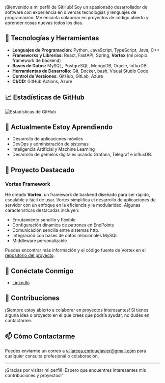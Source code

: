 

¡Bienvenido a mi perfil de GitHub! Soy un apasionado desarrollador de software con experiencia en diversas tecnologías y lenguajes de programación. Me encanta colaborar en proyectos de código abierto y aprender cosas nuevas todos los días.

## 🔧 Tecnologías y Herramientas

- **Lenguajes de Programación:** Python, JavaScript, TypeScript, Java, C++
- **Frameworks y Librerías:** React, FastAPI, Spring, **Vortex** (mi propio framework de backend)
- **Bases de Datos:** MySQL, PostgreSQL, MongoDB, Oracle, InfluxDB
- **Herramientas de Desarrollo:** Git, Docker, bash, Visual Studio Code
- **Control de Versiones:** GitHub, GitLab, Azure
- **CI/CD:** GitHub Actions, Azure

## 📈 Estadísticas de GitHub

![Estadísticas de GitHub](https://github-readme-stats.vercel.app/api?username=enrik-0&show_icons=true&theme=radical)

## 🌱 Actualmente Estoy Aprendiendo

- Desarrollo de aplicaciones móviles
- DevOps y administración de sistemas
- Inteligencia Artificial y Machine Learning
- Desarrollo de gemelos digitales usando Grafana, Telegraf e influxDB.

## 🚀 Proyecto Destacado

### Vortex Framework

He creado **Vortex**, un framework de backend diseñado para ser rápido, escalable y fácil de usar. Vortex simplifica el desarrollo de aplicaciones de servidor con un enfoque en la eficiencia y la modularidad. Algunas características destacadas incluyen:

- Enrutamiento sencillo y flexible
- Configuración dinamica de patrones en EndPoints
- Comunicación sencilla entre sistemas http.
- Integración con bases de datos relacionales  MySQL
- Middleware personalizable


Puedes encontrar más información y el código fuente de Vortex en el [repositorio del proyecto](https://github.com/enrik-0/vortex).

## 🔗 Conéctate Conmigo

- [LinkedIn](https://www.linkedin.com/in/enrique-javier-villar-cea-3a40a725b/)


## 🤝 Contribuciones

¡Siempre estoy abierto a colaborar en proyectos interesantes! Si tienes alguna idea o proyecto en el que crees que podría ayudar, no dudes en contactarme.

## 📫 Cómo Contactarme

Puedes enviarme un correo a villarcea.enriquejavier@gmail.com para cualquier consulta profesional o colaboración.

---

¡Gracias por visitar mi perfil! ¡Espero que encuentres interesantes mis contribuciones y proyectos!"
